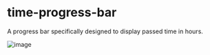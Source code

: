# time-progress-bar
A progress bar specifically designed to display passed time in hours.

![image](https://user-images.githubusercontent.com/310006/224333045-b7b0c946-f731-4bbb-afbe-21df13731f75.png)
